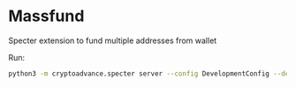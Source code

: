# Massfund

Specter extension to fund multiple addresses from wallet

Run:

```sh
python3 -m cryptoadvance.specter server --config DevelopmentConfig --debug
```
